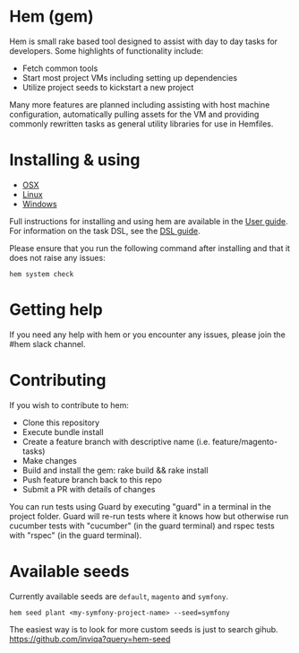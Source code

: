 # Hem (gem)
Hem is small rake based tool designed to assist with day to day tasks for developers.
Some highlights of functionality include:

- Fetch common tools
- Start most project VMs including setting up dependencies
- Utilize project seeds to kickstart a new project

Many more features are planned including assisting with host machine configuration, automatically pulling assets for the VM and providing commonly rewritten tasks as general utility libraries for use in Hemfiles.

# Installing & using

* [OSX](https://github.com/inviqa/hem/wiki/Installing-on-OSX)
* [Linux](https://github.com/inviqa/hem/wiki/Installing-on-Linux)
* [Windows](https://github.com/inviqa/hem/wiki/Installing-on-Windows)

Full instructions for installing and using hem are available in the [User guide](https://github.com/inviqa/hem/wiki/User-guide). For information on the task DSL, see the  [DSL guide](https://github.com/inviqa/hem/wiki/Hemfile-DSL).

Please ensure that you run the following command after installing and that it does not raise any issues:

```
hem system check
```

# Getting help

If you need any help with hem or you encounter any issues, please join the #hem slack channel.

# Contributing
If you wish to contribute to hem:
- Clone this repository
- Execute bundle install
- Create a feature branch with descriptive name (i.e. feature/magento-tasks)
- Make changes
- Build and install the gem: rake build && rake install
- Push feature branch back to this repo
- Submit a PR with details of changes

You can run tests using Guard by executing "guard" in a terminal in the project folder. Guard will re-run tests where it knows how but otherwise run cucumber tests with "cucumber" (in the guard terminal) and rspec tests with "rspec" (in the guard terminal).

# Available seeds
Currently available seeds are `default`, `magento` and `symfony`.
```
hem seed plant <my-symfony-project-name> --seed=symfony
```
The easiest way is to look for more custom seeds is just to search gihub. https://github.com/inviqa?query=hem-seed
